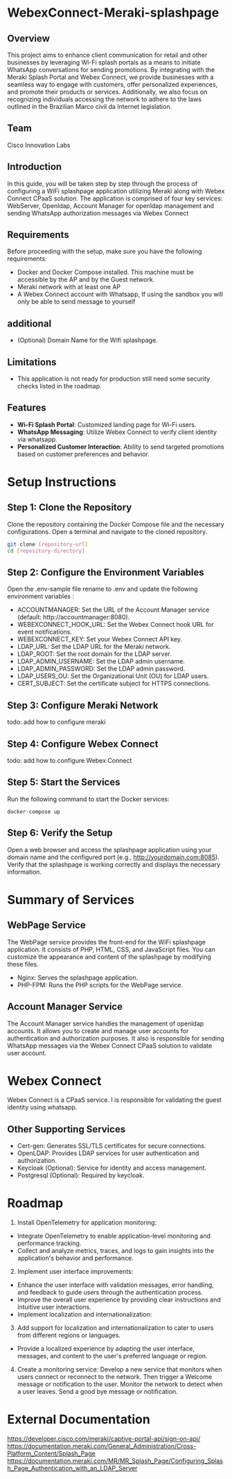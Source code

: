 # WebexConnect-Meraki-splashpage

## Overview
This project aims to enhance client communication for retail and other businesses by leveraging Wi-Fi splash portals as a means to initiate WhatsApp conversations for sending promotions. By integrating with the Meraki Splash Portal and Webex Connect, we provide businesses with a seamless way to engage with customers, offer personalized experiences, and promote their products or services. Additionally, we also focus on recognizing individuals accessing the network to adhere to the laws outlined in the Brazilian Marco civil da Internet legislation.

## Team

Cisco Innovation Labs

## Introduction

In this guide, you will be taken step by step through the process of configuring a WiFi splashpage application utilizing Meraki along with Webex Connect CPaaS solution. The application is comprised of four key services: WebServer, Openldap, Account Manager for openldap management and sending WhatsApp authorization messages via Webex Connect

## Requirements

Before proceeding with the setup, make sure you have the following requirements:

- Docker and Docker Compose installed. This machine must be accessible by the AP and by the Guest network.  
- Meraki network with at least one AP
- A Webex Connect account with Whatsapp, If using the sandbox you will only be able to send message to yourself

## additional

- (Optional) Domain Name for the Wifi splashpage.

## Limitations

- This application is not ready for production still need some security checks listed in the roadmap.

## Features
- **Wi-Fi Splash Portal**: Customized landing page for Wi-Fi users.
- **WhatsApp Messaging**: Utilize Webex Connect to verify client identity via whatsapp.
- **Personalized Customer Interaction**: Ability to send targeted promotions based on customer preferences and behavior.

# Setup Instructions

## Step 1: Clone the Repository

Clone the repository containing the Docker Compose file and the necessary configurations.
Open a terminal and navigate to the cloned repository.

```sh
git clone [repository-url]
cd [repository-directory]
```


## Step 2: Configure the Environment Variables

Open the .env-sample file rename to .env and update the following environment variables :

- ACCOUNTMANAGER: Set the URL of the Account Manager service (default: http://accountmanager:8080).
- WEBEXCONNECT_HOOK_URL: Set the Webex Connect hook URL for event notifications.
- WEBEXCONNECT_KEY: Set your Webex Connect API key.
- LDAP_URL: Set the LDAP URL for the Meraki network.
- LDAP_ROOT: Set the root domain for the LDAP server.
- LDAP_ADMIN_USERNAME: Set the LDAP admin username.
- LDAP_ADMIN_PASSWORD: Set the LDAP admin password.
- LDAP_USERS_OU: Set the Organizational Unit (OU) for LDAP users.
- CERT_SUBJECT: Set the certificate subject for HTTPS connections.

## Step 3: Configure Meraki Network

todo: add how to configure meraki

## Step 4: Configure Webex Connect

todo: add how to configure Webex Connect

## Step 5: Start the Services

Run the following command to start the Docker services:

```
docker-compose up
```

## Step 6: Verify the Setup

Open a web browser and access the splashpage application using your domain name and the configured port (e.g., http://yourdomain.com:8085).
Verify that the splashpage is working correctly and displays the necessary information.

# Summary of Services

## WebPage Service

The WebPage service provides the front-end for the WiFi splashpage application. It consists of PHP, HTML, CSS, and JavaScript files. You can customize the appearance and content of the splashpage by modifying these files.

- Nginx: Serves the splashpage application.
- PHP-FPM: Runs the PHP scripts for the WebPage service.

## Account Manager Service

The Account Manager service handles the management of openldap accounts. It allows you to create and manage user accounts for authentication and authorization purposes. It also is responsible for sending WhatsApp messages via the Webex Connect CPaaS solution to validate user account.

# Webex Connect 

Webex Connect is a CPaaS service. I is responsible for validating the guest identity using whatsapp. 

## Other Supporting Services

- Cert-gen: Generates SSL/TLS certificates for secure connections.
- OpenLDAP: Provides LDAP services for user authentication and authorization.
- Keycloak (Optional): Service for identity and access management.
- Postgresql (Optional): Required by keycloak.

# Roadmap

1. Install OpenTelemetry for application monitoring:

- Integrate OpenTelemetry to enable application-level monitoring and performance tracking.
- Collect and analyze metrics, traces, and logs to gain insights into the application's behavior and performance.
  
2. Implement user interface improvements:

- Enhance the user interface with validation messages, error handling, and feedback to guide users through the authentication process.
- Improve the overall user experience by providing clear instructions and intuitive user interactions.
- Implement localization and internationalization:

3. Add support for localization and internationalization to cater to users from different regions or languages.
- Provide a localized experience by adapting the user interface, messages, and content to the user's preferred language or region.

4. Create a monitoring service:
Develop a new service that monitors when users connect or reconnect to the network. Then trigger a Welcome message or notification to the user.
Monitor the network to detect when a user leaves. Send a good bye message or notification.

# External Documentation

https://developer.cisco.com/meraki/captive-portal-api/sign-on-api/
https://documentation.meraki.com/General_Administration/Cross-Platform_Content/Splash_Page
https://documentation.meraki.com/MR/MR_Splash_Page/Configuring_Splash_Page_Authentication_with_an_LDAP_Server